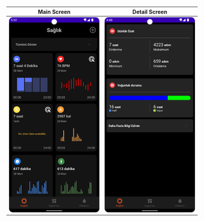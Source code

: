 <div id="top"></div>
 
| Main Screen | Detail Screen |
|:-:|:-:|
| ![1](images/main_screen.png) | ![2](images/detail_screen.png) |
